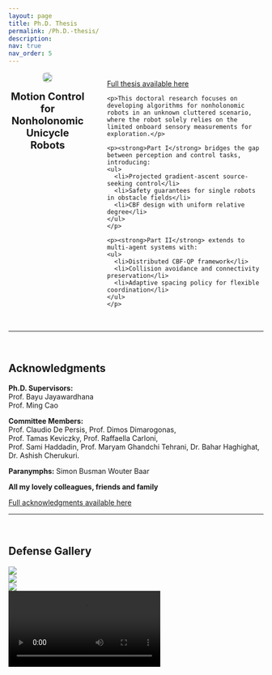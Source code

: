 ```yaml
---
layout: page
title: Ph.D. Thesis
permalink: /Ph.D.-thesis/
description: 
nav: true
nav_order: 5
---
```


<style>
.thesis-header {
  display: flex;
  gap: 40px;
  align-items: flex-start;
  margin-bottom: 2rem;
}
.thesis-left {
  flex: 1;
  min-width: 0;
  display: flex;
  flex-direction: column;
  align-items: center;
}
.thesis-image img {
  width: 100%;
  height: auto;
  border-radius: 0.5rem;
}
.thesis-title {
  margin-top: 1rem;
  text-align: center;
  font-size: 1.25rem;
  font-weight: bold;
}
.thesis-text {
  flex: 2;
  min-width: 0;
}
@media (max-width: 768px) {
  .thesis-header {
    flex-direction: column;
  }
  .thesis-left, .thesis-text {
    width: 100%;
  }
  .thesis-title {
    text-align: left;
  }
}
</style>

<div class="thesis-header">
  <div class="thesis-left">
    <div class="thesis-image">
      <img src="/assets/img/cover-all.png" class="img-fluid rounded">
    </div>
    <div class="thesis-title">
      Motion Control for Nonholonomic Unicycle Robots
    </div>
  </div>
  <div class="thesis-text">
    <p><a href="https://research.rug.nl/en/publications/motion-control-for-nonholonomic-unicycle-robots">Full thesis available here</a></p>

    <p>This doctoral research focuses on developing algorithms for nonholonomic robots in an unknown cluttered scenario, where the robot solely relies on the limited onboard sensory measurements for exploration.</p>

    <p><strong>Part I</strong> bridges the gap between perception and control tasks, introducing:
    <ul>
      <li>Projected gradient-ascent source-seeking control</li>
      <li>Safety guarantees for single robots in obstacle fields</li>
      <li>CBF design with uniform relative degree</li>
    </ul>
    </p>

    <p><strong>Part II</strong> extends to multi-agent systems with:
    <ul>
      <li>Distributed CBF-QP framework</li>
      <li>Collision avoidance and connectivity preservation</li>
      <li>Adaptive spacing policy for flexible coordination</li>
    </ul>
    </p>
  </div>
</div>

---
<br>

## Acknowledgments  

**Ph.D. Supervisors:**  
Prof. Bayu Jayawardhana  
Prof. Ming Cao  

**Committee Members:**  
Prof. Claudio De Persis, Prof. Dimos Dimarogonas,  
Prof. Tamas Keviczky, Prof. Raffaella Carloni,  
Prof. Sami Haddadin, Prof. Maryam Ghandchi Tehrani,
Dr. Bahar Haghighat, Dr. Ashish Cherukuri. 

**Paranymphs:**
Simon Busman
Wouter Baar

**All my lovely colleagues, friends and family**

[Full acknowledgments available here](https://yourdomain.com/assets/pdf/acknowledge.pdf)

---
<br>

## Defense Gallery

<div class="row">
  <div class="col-sm-4">
    <img src="/assets/img/news/phd_1.jpg" class="img-fluid rounded">
  </div>
  <div class="col-sm-4">
    <img src="/assets/img/news/phd.jpg" class="img-fluid rounded">
  </div>
  <div class="col-sm-4">
    <img src="/assets/img/news/phd_3.jpg" class="img-fluid rounded">
  </div>
</div>

<div class="mt-3">
  <video controls class="img-fluid rounded">
    <source src="/assets/video/defence.mp4" type="video/mp4">
  </video>
</div>